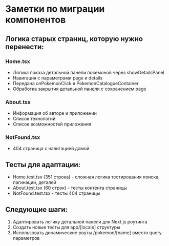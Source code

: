 # Заметки по миграции компонентов

## Логика старых страниц, которую нужно перенести:

### Home.tsx

- Логика показа детальной панели покемонов через showDetailsPanel
- Навигация с параметрами page и details
- Передача onPokemonClick в PokemonCatalogueContainer
- Обработка закрытия детальной панели с сохранением page

### About.tsx

- Информация об авторе и приложении
- Список технологий
- Список возможностей приложения

### NotFound.tsx

- 404 страница с навигацией домой

## Тесты для адаптации:

- Home.test.tsx (351 строка) - сложная логика тестирования поиска, пагинации, деталей
- About.test.tsx (60 строк) - тесты контента страницы
- NotFound.test.tsx - тесты 404 страницы

## Следующие шаги:

1. Адаптировать логику детальной панели для Next.js роутинга
2. Создать новые тесты для app/[locale] структуры
3. Использовать динамические роуты /pokemon/[name] вместо query параметров
